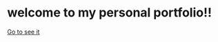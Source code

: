 # welcome to my personal portfolio!! 
<a href='https://juliorivasz.github.io/PortFolio/' target='_blank' >Go to see it</a>
